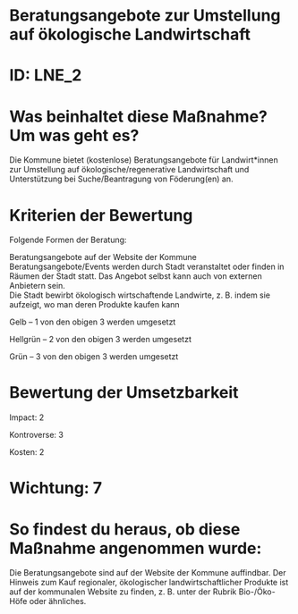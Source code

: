 # Beratungsangebote zur Umstellung auf ökologische Landwirtschaft
# ID: LNE_2
# Was beinhaltet diese Maßnahme? Um was geht es?

Die Kommune bietet (kostenlose) Beratungsangebote für Landwirt*innen zur Umstellung auf ökologische/regenerative Landwirtschaft und Unterstützung bei Suche/Beantragung von Föderung(en) an.

# Kriterien der Bewertung

Folgende Formen der Beratung: 

Beratungsangebote auf der Website der Kommune Beratungsangebote/Events werden durch Stadt veranstaltet oder finden in Räumen der Stadt statt. Das Angebot selbst kann auch von externen Anbietern sein.  
Die Stadt bewirbt ökologisch wirtschaftende Landwirte, z. B. indem sie aufzeigt, wo man deren Produkte kaufen kann    

Gelb – 1 von den obigen 3 werden umgesetzt

Hellgrün – 2 von den obigen 3 werden umgesetzt

Grün – 3 von den obigen 3 werden umgesetzt

# Bewertung der Umsetzbarkeit

Impact: 2

Kontroverse: 3

Kosten: 2
# Wichtung: 7
# So findest du heraus, ob diese Maßnahme angenommen wurde:
Die Beratungsangebote sind auf der Website der Kommune auffindbar. Der Hinweis zum Kauf regionaler, ökologischer landwirtschaftlicher Produkte ist auf der kommunalen Website zu finden, z. B. unter der Rubrik Bio-/Öko-Höfe oder ähnliches.
